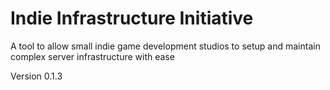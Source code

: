 # Indie Infrastructure Initiative
A tool to allow small indie game development studios to setup and maintain complex server infrastructure with ease

Version 0.1.3
